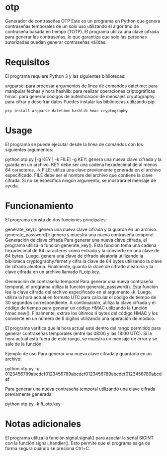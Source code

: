 # otp

Generador de contraseñas OTP
Este es un programa en Python que genera contraseñas temporales de un solo uso utilizando el algoritmo de contraseña basada en tiempo (TOTP). El programa utiliza una clave cifrada para generar las contraseñas, lo que garantiza que solo las personas autorizadas puedan generar contraseñas válidas.

# Requisitos

El programa requiere Python 3 y las siguientes bibliotecas:

argparse: para procesar argumentos de línea de comandos
datetime: para manipular fechas y hora
hashlib: para realizar operaciones criptográficas
hmac: para generar códigos de autenticación de mensajes
cryptography: para cifrar y descifrar datos
Puedes instalar las bibliotecas utilizando pip:

    pip install argparse datetime hashlib hmac cryptography

# Usage

El programa se puede ejecutar desde la línea de comandos con los siguientes argumentos:

  python otp.py [-g KEY | -k FILE]
    -g KEY: genera una nueva clave cifrada y la guarda en un archivo. KEY debe ser una cadena hexadecimal de al menos 64 caracteres.
    -k FILE: utiliza una clave previamente generada en el archivo especificado. FILE debe ser el nombre del archivo que contiene la clave cifrada.
  Si no se especifica ningún argumento, se mostrará el mensaje de ayuda.

# Funcionamiento
El programa consta de dos funciones principales:

generate_key(): genera una nueva clave cifrada y la guarda en un archivo.
generate_password(): genera y muestra una nueva contraseña temporal.
Generación de clave cifrada
Para generar una nueva clave cifrada, el programa utiliza la función generate_key(). Esta función toma una cadena hexadecimal de 64 caracteres como entrada y la convierte en una clave de 64 bytes. Luego, genera una clave de cifrado aleatoria utilizando la biblioteca cryptography.fernet y cifra la clave de 64 bytes utilizando la clave de cifrado aleatoria. Finalmente, guarda la clave de cifrado aleatoria y la clave cifrada en un archivo llamado ft_otp.key.

Generación de contraseña temporal
Para generar una nueva contraseña temporal, el programa utiliza la función generate_password(). Esta función lee la clave cifrada del archivo especificado en el argumento -k. Luego, utiliza la hora actual en formato UTC para calcular el código de tiempo de 30 segundos correspondiente. A continuación, utiliza la clave cifrada y el código de tiempo para generar un código HMAC utilizando la función hmac.new(). Finalmente, extrae los últimos 4 bytes del código HMAC y los convierte en un número de 6 dígitos utilizando una operación de módulo.

El programa verifica que la hora actual esté dentro del rango permitido para generar contraseñas temporales (entre las 08:00 y las 18:00 UTC). Si la hora actual está fuera de este rango, se muestra un mensaje de error y se sale de la función.

Ejemplo de uso
Para generar una nueva clave cifrada y guardarla en un archivo:

  python otp.py -g 0123456789abcdef0123456789abcdef0123456789abcdef0123456789abcdef
  
Para generar una nueva contraseña temporal utilizando una clave cifrada previamente generada:

  python otp.py -k ft_otp.key
  
# Notas adicionales
El programa utiliza la función signal.signal() para asociar la señal SIGINT con la función signal_handler(). Esto permite que el programa salga de forma segura cuando se presiona Ctrl+C.
